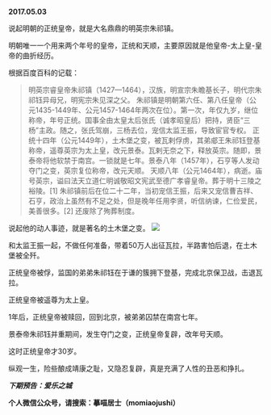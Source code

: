 
          
**2017.05.03**

说起明朝的正统皇帝，就是大名鼎鼎的明英宗朱祁镇。

明朝唯一一个用来两个年号的皇帝，正统和天顺，主要原因就是他皇帝-太上皇-皇帝的曲折经历。

根据百度百科的记载：
>明英宗睿皇帝朱祁镇（1427—1464），汉族，明宣宗朱瞻基长子，明代宗朱祁钰异母兄，明宪宗朱见深之父。 朱祁镇是明朝第六任、第八任皇帝（公元1435-1449年、公元1457-1464年两次在位）。第一次，年仅九岁，继位称帝，年号正统。国事全由太皇太后张氏（诚孝昭皇后）把持，贤臣“三杨”主政。随之，张氏驾崩，三杨去位，宠信太监王振，导致宦官专权。 正统十四年（公元1449年），土木堡之变，被瓦剌俘虏，其弟郕王朱祁钰登基称帝，遥尊英宗为太上皇，改元景泰。瓦剌无奈之下，释放英宗。随即，景泰帝将他软禁于南宫。一锁就是七年。景泰八年（1457年），石亨等人发动夺门之变，英宗复位称帝，改元天顺。 天顺八年（公元1464年），病逝。庙号英宗，谥曰法天立道仁明诚敬昭文宪武至德广孝睿皇帝。葬于明十三陵之裕陵。[1] 朱祁镇前后在位二十二年，当初宠信王振，后来又宠信曹吉祥、石亨，政治上虽然有不足之处，但是晚年任用李贤，听信纳谏，仁俭爱民，美善很多。[2] 还废除了殉葬制度。


说起他的动人事迹，就是著名的土木堡之变。
![](https://mmbiz.qlogo.cn/mmbiz_png/uDI3FLln00Yia3Tia0ibEHYP9pyCM0hH6ibxrTCzkNiclNekZtXmGqKuEdDr0Ic8TFgwxnQLOibysjBhw62CH3ESQm0A/0?wx_fmt=png)


和太监王振一起，不做任何准备，带着50万人出征瓦拉，半路害怕后退，在土木堡被全歼。

正统皇帝被俘，监国的弟弟朱祁钰在于谦的簇拥下登基，完成北京保卫战，击退瓦拉。

正统皇帝被遥尊为太上皇。

1年后，正统皇帝被赎回，回到北京，被弟弟囚禁在南宫七年。

景泰帝朱祁钰并重期间，发生夺门之变，正统皇帝复辟，改年号天顺。

这时正统皇帝才30岁。

纵观一生，险些酿成靖康之耻，又隐忍复辟，真是充满了人性的丑恶和挣扎。


***下期预告：爱乐之城***


**个人微信公众号，请搜索：摹喵居士（momiaojushi）**

        